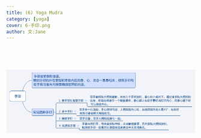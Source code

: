 ```yaml
---
title: (6) Yoga Mudra
category: [yoga]
cover: 6-手印.png
author: 文:Jane 
---
```


&emsp;&emsp;


&emsp;&emsp;


![Yoga Mudra](./6-手印.png)

      
        
